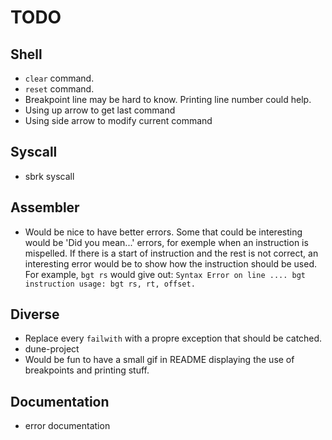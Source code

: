 # TODO

## Shell

* `clear` command.
* `reset` command.
* Breakpoint line may be hard to know. Printing line number could help.
* Using up arrow to get last command
* Using side arrow to modify current command

## Syscall

* sbrk syscall

## Assembler

* Would be nice to have better errors.
  Some that could be interesting would be 'Did you mean...' errors, for exemple
  when an instruction is mispelled.
  If there is a start of instruction and the rest is not correct, an interesting
  error would be to show how the instruction should be used.
  For example, ``bgt rs`` would give out:
  ``Syntax Error on line .... bgt instruction usage: bgt rs, rt, offset.``

## Diverse

* Replace every `failwith` with a propre exception that should be catched.
* dune-project
* Would be fun to have a small gif in README displaying the use of breakpoints
  and printing stuff.

## Documentation

* error documentation

